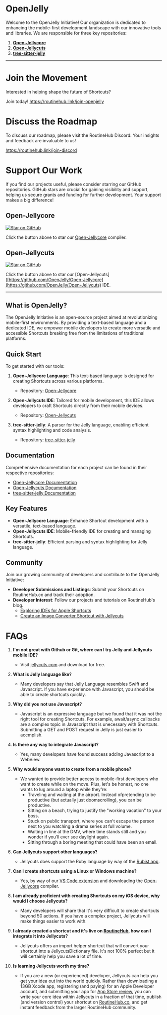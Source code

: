 # OpenJelly 

Welcome to the OpenJelly Initiative! Our organization is dedicated to enhancing the mobile-first development landscape with our innovative tools and libraries. We are responsible for three key repositories:

1. **[Open-Jellycore](https://github.com/Jellycuts/Open-Jellycore)**
2. **[Open-Jellycuts](https://github.com/Jellycuts/Open-Jellycuts)**
3. **[tree-sitter-jelly](https://github.com/Jellycuts/tree-sitter-jelly)**


---


# Join the Movement

Interested in helping shape the future of Shortcuts? 

Join today!
https://routinehub.link/join-openjelly


# Discuss the Roadmap

To discuss our roadmap, please visit the RoutineHub Discord. Your insights and feedback are invaluable to us!

https://routinehub.link/join-discord

# Support Our Work

If you find our projects useful, please consider starring our GitHub repositories. GitHub stars are crucial for gaining visibility and support, helping us secure grants and funding for further development. Your support makes a big difference!

## Open-Jellycore
<!-- GitHub Star Button -->
<a href="https://github.com/OpenJelly/Open-Jellycore" target="_blank">
  <img src="https://img.shields.io/github/stars/OpenJelly/Open-Jellycore?style=social" alt="Star on GitHub">
</a>

Click the button above to star our [Open-Jellycore](https://github.com/OpenJelly/Open-Jellycore) compiler.

## Open-Jellycuts
<!-- GitHub Star Button -->
<a href="https://github.com/OpenJelly/Open-Jellycore" target="_blank">  
  <img src="https://img.shields.io/github/stars/OpenJelly/Open-Jellycuts?style=social" alt="Star on GitHub">
</a>

Click the button above to star our [Open-Jellycuts]([https://github.com/OpenJelly/Open-Jellycore](https://github.com/OpenJelly/Open-Jellycuts) IDE.


---


## What is OpenJelly?

The OpenJelly Initiative is an open-source project aimed at revolutionizing mobile-first environments. By providing a text-based language and a dedicated IDE, we empower mobile developers to create more versatile and accessible Shortcuts breaking free from the limitations of traditional platforms.

## Quick Start

To get started with our tools:

1. **Open-Jellycore Language**: This text-based language is designed for creating Shortcuts across various platforms.
   - Repository: [Open-Jellycore](https://github.com/Jellycuts/Open-Jellycore)

2. **Open-Jellycuts IDE**: Tailored for mobile development, this IDE allows developers to craft Shortcuts directly from their mobile devices.
   - Repository: [Open-Jellycuts](https://github.com/Jellycuts/Open-Jellycuts)

3. **tree-sitter-jelly**: A parser for the Jelly language, enabling efficient syntax highlighting and code analysis.
   - Repository: [tree-sitter-jelly](https://github.com/Jellycuts/tree-sitter-jelly)

## Documentation

Comprehensive documentation for each project can be found in their respective repositories:

- [Open-Jellycore Documentation](https://openjelly.github.io/Open-Jellycore/documentation/open_jellycore/)
- [Open-Jellycuts Documentation](https://github.com/Jellycuts/Open-Jellycuts#readme)
- [tree-sitter-jelly Documentation](https://github.com/Jellycuts/tree-sitter-jelly#readme)

## Key Features

- **Open-Jellycore Language**: Enhance Shortcut development with a versatile, text-based language.
- **Open-Jellycuts IDE**: Mobile-friendly IDE for creating and managing Shortcuts.
- **tree-sitter-jelly**: Efficient parsing and syntax highlighting for Jelly language.

## Community

Join our growing community of developers and contribute to the OpenJelly Initiative:

- **Developer Submissions and Listings**: Submit your Shortcuts on RoutineHub.co and track their adoption.
- **Developer Interest**: Follow our projects and tutorials on RoutineHub's blog.
  - [Exploring IDEs for Apple Shortcuts](https://blog.routinehub.co/exploring-ides-for-apple-shortcuts/)
  - [Create an Image Converter Shortcut with Jellycuts](https://blog.routinehub.co/tutorial-to-create-an-image-converter-shortcut-with-jellycuts/)


# FAQs

1. **I'm not great with Github or Git, where can I try Jelly and Jellycuts mobile IDE?**
   - Visit [jellycuts.com](https://jellycuts.com) and download for free. 

2. **What is Jelly language like?**
   - Many developers say that Jelly Language resembles Swift and Javascript. If you have experience with Javascript, you should be able to create shortcuts quickly.

3. **Why did you not use Javascript?**
   - Javascript is an expressive language but we found that it was not the right tool for creating Shortcuts. For example, await/async callbacks are a complex topic in Javascript that is unecessary with Shortcuts. Submitting a GET and POST request in Jelly is just easier to accmplish.

4. **Is there any way to integrate Javascript?**
   - Yes, many developers have found success adding Javascript to a WebView.

5. **Why would anyone want to create from a mobile phone?**
   - We wanted to provide better access to mobile-first developers who want to create while on the move. Plus, let's be honest, no one wants to lug around a laptop while they're:
     - Traveling and waiting at the airport. Instead ofpretending to be productive (but actually just doomscrolling), you can be productive.
     - Sitting on a beach, trying to justify the "working vacation" to your boss.
     - Stuck on public transport, where you can't escape the person next to you watching a drama series at full volume.
     - Waiting in line at the DMV, where time stands still and you wonder if you’ll ever see daylight again.
     - Sitting through a boring meeting that could have been an email.

6. **Can Jellycuts support other languages?**
   - Jellycuts does support the Ruby language by way of the [Rubist app](https://rubyist.app?ref=https://github.com/openjelly).

7. **Can I create shortcuts using a Linux or Windows machine?**
   - Yes, by way of our [VS Code extension](https://openjelly.com/vscode) and downloading the [Open-Jellycore](https://github.com/Jellycuts/Open-Jellycore) compiler.

8. **I am already proficient with creating Shortcuts on my iOS device, why would I choose Jellycuts?**
   - Many developers will share that it's very difficult to create shortcuts beyond 50 actions. If you have a complex project, Jellycuts will make things easier to work with.

9. **I already created a shortcut and it's live on [RoutineHub](https://RoutineHub.co?ref=https://github.com/openjelly), how can I integrate it into Jellycuts?**
   - Jellycuts offers an import helper shortcut that will convert your shortcut into a JellycutsDictionary file. It's not 100% perfect but it will certainly help you save a lot of time.

10. **Is learning Jellycuts worth my time?**
    - If you are a new (or experienced) developer, Jellycuts can help you get your idea out into the world quickly. Rather than downloading a 13GB Xcode app, registering (and paying) for an Apple Developer account, and submitting your app for [App Store review](https://www.wired.com/story/developers-revolt-apple-dma/), you can write your core idea within Jellycuts in a fraction of that time, publish (and version control) your shortcut on [RoutineHub.co](https://RoutineHub.co?ref=https://github.co/openjelly), and get instant feedback from the larger RoutineHub community.


